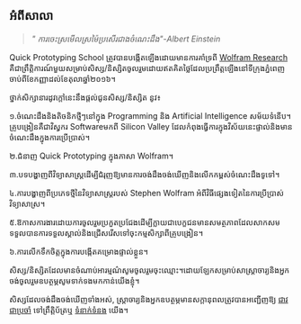 ## អំពីសាលា

> _"​ ការចេះស្រមេីលស្រម៉ៃប្រសេីរជាងចំណេះដឹង​"-​Albert Einstein_

Quick Prototyping School ត្រូវបានបង្កេីតឡេីងដោយមានការគាំទ្រពី [Wolfram Research](http://wolfram.com/) គឺជាព្រឹត្តិការណ៍មួយសម្រាប់​សិស្ស/និស្សិត​ចូលរួមដោយឥតគិតថ្លៃដែលប្រព្រឹត្តឡេីងនៅទីក្រុងភ្នំពេញចាប់ពីខែកញ្ញាដល់ខែតុលាឆ្នាំ​ ២០១៦​។

ថ្នាក់សិក្សានារដូវក្តៅនេះនឹងផ្តល់ជូន​សិស្ស/និស្សិត​ នូវ៖

១.​ចំណេះដឹងនិងតិចនិកថ្មីៗនៅក្នុង Programming និង​ Artificial Intelligence សម័យទំនេីប។​គ្រូបង្រៀនគឺជាវិស្វករ Software​មកពី​ Silicon Valley ដែលកំពុងធ្វេីការក្នុងវិស័យនេះផ្ទាល់​និងមានចំណេះដឹងក្នុងការប្រេីប្រាស់។

២.​ជំនាញ Quick Prototyping ក្នុងភាសា Wolfram។

៣.​បទបង្ហាញពីវិទ្យាសាស្រ្ត​ដេីម្បីជំរុញឱ្យមានការចង់ដឹងចង់ឃេីញ​និងលេីកកម្ពស់ចំណេះដឹងទូទៅ។

៤.​ការបង្ហាញពីប្រភេទថ្មីនៃវិទ្យាសាស្រ្តរបស់ Stephen Wolfram អំពីវិធីផ្សេងទៀតនៃការប្រីប្រាស់វិទ្យាសាស្រ។

៥.​ឱកាសការងារដោយការចូលរួមប្រកួតប្រជែង​ដេីម្បីក្លាយជាបេក្ខជនមានសមត្ថភាពដែលសាកសមទទួលបានការទទួលស្គាល់និងជ្រេីសរេីសទៅចុះកម្មសិក្សាពីគ្រូបង្រៀន។

៦.​ការលេីកទឹកចិត្តក្នុងការបង្កេីតគម្រោងផ្ទាល់ខ្លួន។

សិស្ស/និស្សិតដែលមានចំណាប់អារម្មណ៌សូម​ចូលរួមចុះឈ្មោះ។​ដោយឡែកសម្រាប់សាស្រ្តាចារ្យ​និងអ្នកចង់ចូលរួមឧបត្ថម្ភ​សូមទាក់ទងមកកាន់យេីងខ្ញំុ។

សិស្សដែលចង់ដឹងចង់ឃើញទាំងអស់, ស្រ្តាចារ្យនិងអ្នកឧបត្ថម្ភមានសក្តានុពលត្រូវបានអញ្ជើញឱ្យ [ជាវជាប្រចាំ](#subscribe) ទៅព្រឹត្តិប័ត្រឬ [ទំនាក់ទំនង](#contact) យើង។